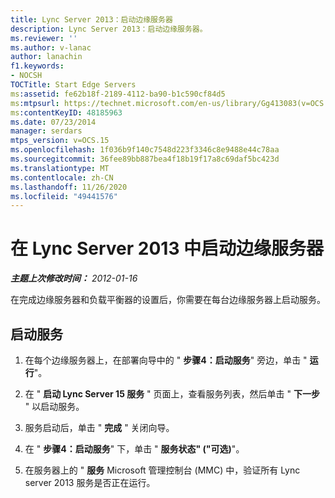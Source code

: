 ```yaml
---
title: Lync Server 2013：启动边缘服务器
description: Lync Server 2013：启动边缘服务器。
ms.reviewer: ''
ms.author: v-lanac
author: lanachin
f1.keywords:
- NOCSH
TOCTitle: Start Edge Servers
ms:assetid: fe62b18f-2189-4112-ba90-b1c590cf84d5
ms:mtpsurl: https://technet.microsoft.com/en-us/library/Gg413083(v=OCS.15)
ms:contentKeyID: 48185963
ms.date: 07/23/2014
manager: serdars
mtps_version: v=OCS.15
ms.openlocfilehash: 1f036b9f140c7548d223f3346c8e9488e44c78aa
ms.sourcegitcommit: 36fee89bb887bea4f18b19f17a8c69daf5bc423d
ms.translationtype: MT
ms.contentlocale: zh-CN
ms.lasthandoff: 11/26/2020
ms.locfileid: "49441576"
---
```

# <a name="start-edge-servers-in-lync-server-2013"></a>在 Lync Server 2013 中启动边缘服务器

<div data-xmlns="http://www.w3.org/1999/xhtml">

<div class="topic" data-xmlns="http://www.w3.org/1999/xhtml" data-msxsl="urn:schemas-microsoft-com:xslt" data-cs="https://msdn.microsoft.com/">

<div data-asp="https://msdn2.microsoft.com/asp">



</div>

<div id="mainSection">

<div id="mainBody">

<span> </span>

_**主题上次修改时间：** 2012-01-16_

在完成边缘服务器和负载平衡器的设置后，你需要在每台边缘服务器上启动服务。

<div>

## <a name="to-start-the-services"></a>启动服务

1.  在每个边缘服务器上，在部署向导中的 " **步骤4：启动服务**" 旁边，单击 " **运行**"。

2.  在 " **启动 Lync Server 15 服务** " 页面上，查看服务列表，然后单击 " **下一步** " 以启动服务。

3.  服务启动后，单击 " **完成** " 关闭向导。

4.  在 " **步骤4：启动服务**" 下，单击 " **服务状态" ("可选)**"。

5.  在服务器上的 " **服务** Microsoft 管理控制台 (MMC) 中，验证所有 Lync server 2013 服务是否正在运行。

</div>

</div>

<span> </span>

</div>

</div>

</div>

